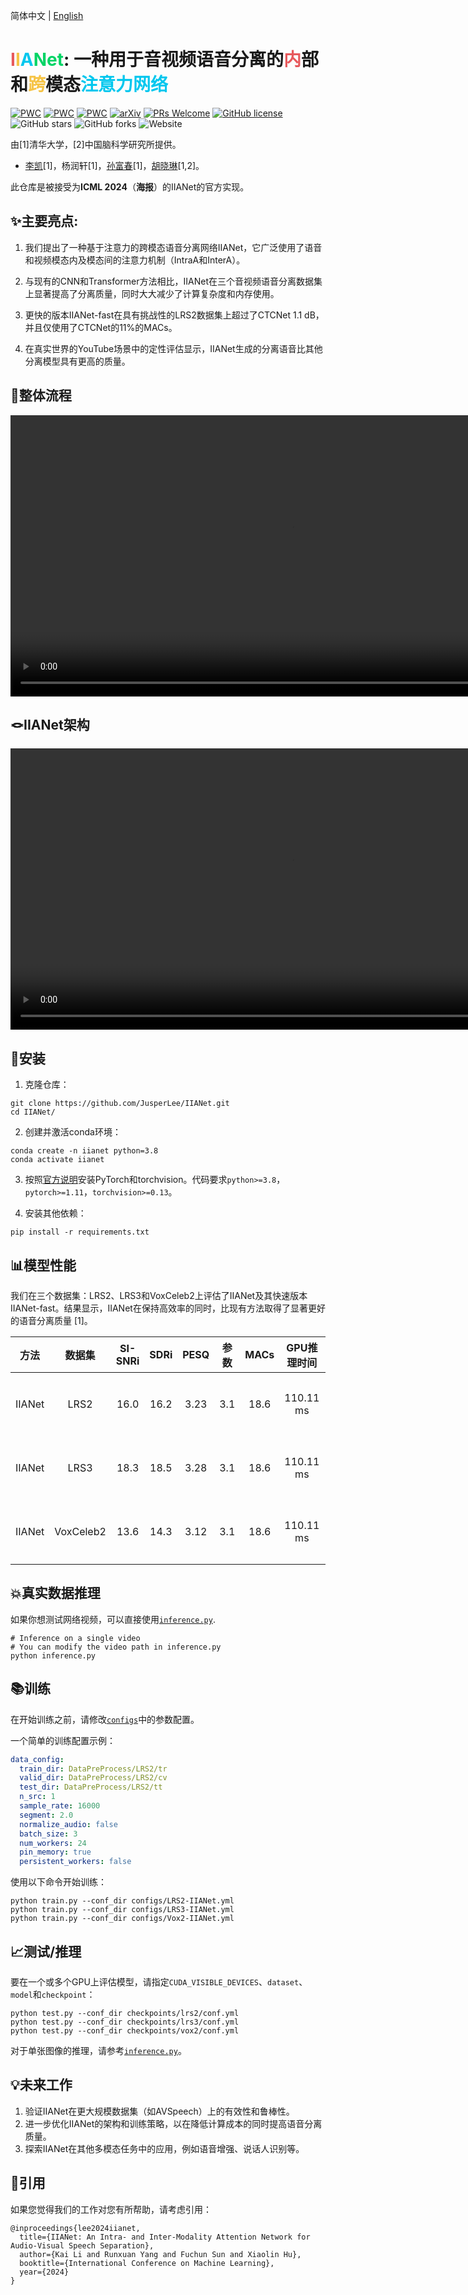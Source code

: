 简体中文 | [English](README.md)

# <font color=E7595C>I</font><font color=F6C446>I</font><font color=00C7EE>A</font><font color=00D465>Net</font>: 一种用于音视频语音分离的<font color=E7595C>内</font>部和<font color=F6C446>跨</font>模态<font color=00C7EE>注意力网络</font>

[![PWC](https://img.shields.io/endpoint.svg?url=https://paperswithcode.com/badge/scanet-a-self-and-cross-attention-network-for/speech-separation-on-lrs2)](https://paperswithcode.com/sota/speech-separation-on-lrs2?p=scanet-a-self-and-cross-attention-network-for)
[![PWC](https://img.shields.io/endpoint.svg?url=https://paperswithcode.com/badge/scanet-a-self-and-cross-attention-network-for/speech-separation-on-lrs3)](https://paperswithcode.com/sota/speech-separation-on-lrs3?p=scanet-a-self-and-cross-attention-network-for)
[![PWC](https://img.shields.io/endpoint.svg?url=https://paperswithcode.com/badge/scanet-a-self-and-cross-attention-network-for/speech-separation-on-voxceleb2)](https://paperswithcode.com/sota/speech-separation-on-voxceleb2?p=scanet-a-self-and-cross-attention-network-for)
[![arXiv](https://img.shields.io/badge/arXiv-2308.08143-b31b1b.svg)](https://arxiv.org/abs/2308.08143)
[![PRs Welcome](https://img.shields.io/badge/PRs-welcome-brightgreen.svg?style=flat-square)](https://makeapullrequest.com) 
[![GitHub license](https://img.shields.io/github/license/JusperLee/IIANet.svg?color=blue)](https://github.com/JusperLee/IIANet/blob/master/LICENSE)
![GitHub stars](https://img.shields.io/github/stars/JusperLee/IIANet)
![GitHub forks](https://img.shields.io/github/forks/JusperLee/IIANet)
![Website](https://img.shields.io/website?url=https%3A%2F%2Fcslikai.cn%2FIIANet%2F&up_message=Demo%20Page&down_message=Demo%20Page&logo=webmin)


由[1]清华大学，[2]中国脑科学研究所提供。
* [李凯](https://cslikai.cn)[1]，杨润轩[1]，[孙富春](https://scholar.google.com/citations?user=DbviELoAAAAJ&hl=en)[1]，[胡晓琳](https://www.xlhu.cn/)[1,2]。

此仓库是被接受为**ICML 2024**（**海报**）的IIANet的官方实现。

## ✨主要亮点:

1. 我们提出了一种基于注意力的跨模态语音分离网络IIANet，它广泛使用了语音和视频模态内及模态间的注意力机制（IntraA和InterA）。

2. 与现有的CNN和Transformer方法相比，IIANet在三个音视频语音分离数据集上显著提高了分离质量，同时大大减少了计算复杂度和内存使用。

3. 更快的版本IIANet-fast在具有挑战性的LRS2数据集上超过了CTCNet 1.1 dB，并且仅使用了CTCNet的11%的MACs。

4. 在真实世界的YouTube场景中的定性评估显示，IIANet生成的分离语音比其他分离模型具有更高的质量。

## 🚀整体流程

<video playsinline="" autoplay="" loop="" preload="" muted="" width="900" src="figures/overall.mp4" type="video/mp4">
              </video>

## 🪢IIANet架构

<video playsinline="" autoplay="" loop="" preload="" muted="" width="900" src="figures/separation.mp4" type="video/mp4">
              </video>

## 🔧安装

1. 克隆仓库：

```shell
git clone https://github.com/JusperLee/IIANet.git 
cd IIANet/
```

2. 创建并激活conda环境：

```shell
conda create -n iianet python=3.8 
conda activate iianet
```

3. 按照[官方说明](https://pytorch.org)安装PyTorch和torchvision。代码要求`python>=3.8`，`pytorch>=1.11`，`torchvision>=0.13`。

4. 安装其他依赖：

```shell 
pip install -r requirements.txt
```

## 📊模型性能  

我们在三个数据集：LRS2、LRS3和VoxCeleb2上评估了IIANet及其快速版本IIANet-fast。结果显示，IIANet在保持高效率的同时，比现有方法取得了显著更好的语音分离质量 [1]。

| 方法 | 数据集 | SI-SNRi | SDRi | PESQ | 参数 | MACs | GPU推理时间 | 下载 |
|:---:|:-----:|:------:|:----:|:----:|:------:|:-----:|:-----------:|:----:|  
| IIANet | LRS2 | 16.0 | 16.2 | 3.23 | 3.1 | 18.6 | 110.11 ms | [配置](configs/LRS2-IIANet.yml)/[模型](https://github.com/JusperLee/IIANet/releases/download/v1.0.0/lrs2.zip) |
| IIANet | LRS3 | 18.3 | 18.5 | 3.28 | 3.1 | 18.6 | 110.11 ms | [配置](configs/LRS3-IIANet.yml)/[模型](https://github.com/JusperLee/IIANet/releases/download/v1.0.0/lrs3.zip) | 
| IIANet | VoxCeleb2 | 13.6 | 14.3 | 3.12 | 3.1 | 18.6 | 110.11 ms| [配置](configs/Vox2-IIANet.yml)/[模型](https://github.com/JusperLee/IIANet/releases/download/v1.0.0/vox2.zip) |

## 💥真实数据推理
如果你想测试网络视频，可以直接使用[`inference.py`](inference.py).
```shell
# Inference on a single video
# You can modify the video path in inference.py
python inference.py
```

## 📚训练

在开始训练之前，请修改[`configs`](configs)中的参数配置。

一个简单的训练配置示例：

```yaml
data_config:
  train_dir: DataPreProcess/LRS2/tr
  valid_dir: DataPreProcess/LRS2/cv
  test_dir: DataPreProcess/LRS2/tt
  n_src: 1
  sample_rate: 16000
  segment: 2.0
  normalize_audio: false
  batch_size: 3
  num_workers: 24
  pin_memory: true
  persistent_workers: false
```

使用以下命令开始训练：

```shell
python train.py --conf_dir configs/LRS2-IIANet.yml
python train.py --conf_dir configs/LRS3-IIANet.yml
python train.py --conf_dir configs/Vox2-IIANet.yml
```

## 📈测试/推理

要在一个或多个GPU上评估模型，请指定`CUDA_VISIBLE_DEVICES`、`dataset`、`model`和`checkpoint`：

```shell
python test.py --conf_dir checkpoints/lrs2/conf.yml
python test.py --conf_dir checkpoints/lrs3/conf.yml
python test.py --conf_dir checkpoints/vox2/conf.yml
```

对于单张图像的推理，请参考[`inference.py`](inference.py)。

## 💡未来工作

1. 验证IIANet在更大规模数据集（如AVSpeech）上的有效性和鲁棒性。
2. 进一步优化IIANet的架构和训练策略，以在降低计算成本的同时提高语音分离质量。
3. 探索IIANet在其他多模态任务中的应用，例如语音增强、说话人识别等。

## 📜引用

如果您觉得我们的工作对您有所帮助，请考虑引用：

```
@inproceedings{lee2024iianet,
  title={IIANet: An Intra- and Inter-Modality Attention Network for Audio-Visual Speech Separation}, 
  author={Kai Li and Runxuan Yang and Fuchun Sun and Xiaolin Hu},
  booktitle={International Conference on Machine Learning},
  year={2024}
}
```